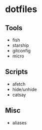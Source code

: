 # dotfiles

## Tools
- fish
- starship
- gitconfig
- micro

## Scripts
- afetch
- hide/unhide
- catsay


## Misc
- aliases
